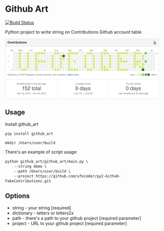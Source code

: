 Github Art
==========

[![Build Status](https://travis-ci.org/ufocoder/py-GithubArt.svg)](https://travis-ci.org/ufocoder/py-GithubArt)

Python project to write string on Contributions Github account table

![Github Contributions](docs/contributions.png)

Usage
-----

Install github_art
```
pip install github_art
```

```
mkdir /Users/user/build
```

There's an example of script usage:

```
python github_art/github_art/main.py \
    --string demo \
    --path /Users/user/build \
    --project https://github.com/ufocoder/py2-Github-FakeContributions.git
```

Options
-------
* string - your string [required]
* dictionary - letters or letters2x
* path - there's a path to your github project [required parameter]
* project - URL to your github project [required parameter]